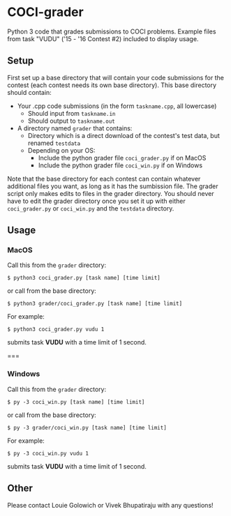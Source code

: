 # COCI-grader
Python 3 code that grades submissions to COCI problems.
Example files from task "VUDU" ('15 - '16 Contest #2) included to display usage.

## Setup
First set up a base directory that will contain your code submissions for the contest (each contest needs its own base directory). This base directory should contain:

* Your .cpp code submissions (in the form `taskname.cpp`, all lowercase)
    * Should input from `taskname.in`
    * Should output to `taskname.out`
* A directory named `grader` that contains:
    * Directory which is a direct download of the contest's test data, but renamed `testdata`
    * Depending on your OS:
        * Include the python grader file `coci_grader.py` if on MacOS
        * Include the python grader file `coci_win.py` if on Windows

Note that the base directory for each contest can contain whatever additional files you want, as long as it has the sumbission file. The grader script only makes edits to files in the grader directory. You should never have to edit the grader directory once you set it up with either `coci_grader.py` or `coci_win.py` and the `testdata` directory.

## Usage

### MacOS

 Call this from the `grader` directory:
```
$ python3 coci_grader.py [task name] [time limit]
```
or call from the base directory:
```
$ python3 grader/coci_grader.py [task name] [time limit]
```
For example:
```
$ python3 coci_grader.py vudu 1
```
submits task **VUDU** with a time limit of 1 second.

===

### Windows

Call this from the `grader` directory:
```
$ py -3 coci_win.py [task name] [time limit]
```
or call from the base directory:
```
$ py -3 grader/coci_win.py [task name] [time limit]
```
For example:
```
$ py -3 coci_win.py vudu 1
```
submits task **VUDU** with a time limit of 1 second.

## Other

Please contact Louie Golowich or Vivek Bhupatiraju with any questions!




